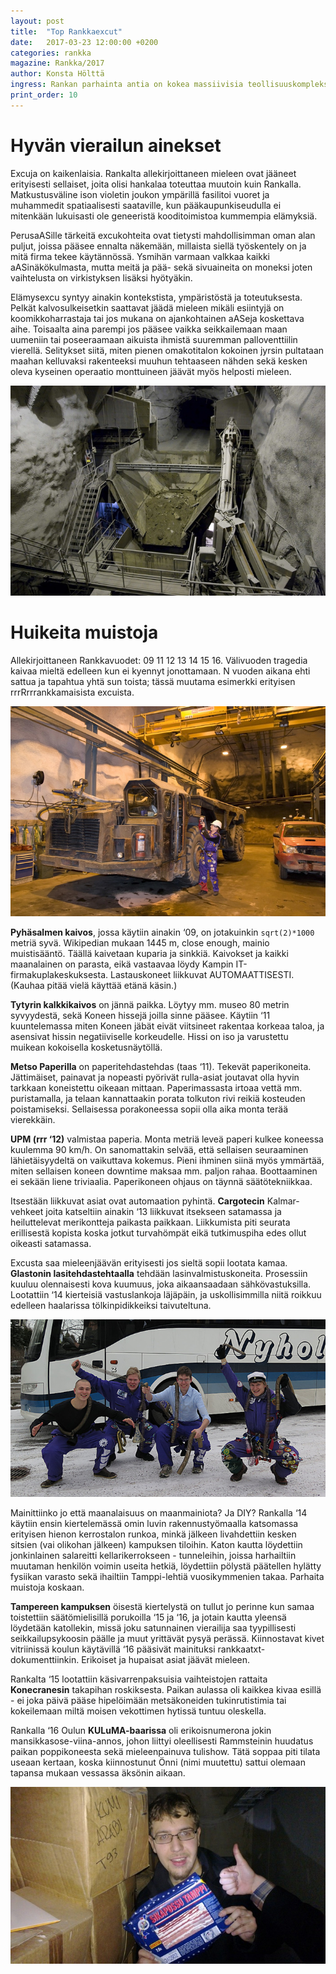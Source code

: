 ```yaml
---
layout: post
title:  "Top Rankkaexcut"
date:   2017-03-23 12:00:00 +0200
categories: rankka
magazine: Rankka/2017
author: Konsta Hölttä
ingress: Rankan parhainta antia on kokea massiivisia teollisuuskomplekseja, joita tuskin koskaan opiskeluelämän jälkeen pääsee näkemään yhtä säännöllisesti ja läheltä. Yrityssuhdehyypiön järjestämien excujen lisäksi matkalla voi aiheutua myös DIY-excuja mm. ravintoloihin, paikallisille rakennustyömaille sekä kampustiloihin.
print_order: 10
---
```

# Hyvän vierailun ainekset

Excuja on kaikenlaisia. Rankalta allekirjoittaneen mieleen ovat jääneet erityisesti sellaiset, joita olisi hankalaa toteuttaa muutoin kuin Rankalla. Matkustusväline ison violetin joukon ympärillä fasilitoi vuoret ja muhammedit spatiaalisesti saataville, kun pääkaupunkiseudulla ei mitenkään lukuisasti ole geneeristä kooditoimistoa kummempia elämyksiä.

PerusaASille tärkeitä excukohteita ovat tietysti mahdollisimman oman alan puljut, joissa pääsee ennalta näkemään, millaista siellä työskentely on ja mitä firma tekee käytännössä. Ysmihän varmaan valkkaa kaikki aASinäkökulmasta, mutta meitä ja pää- sekä sivuaineita on moneksi joten vaihtelusta on virkistyksen lisäksi hyötyäkin.

Elämysexcu syntyy ainakin kontekstista, ympäristöstä ja toteutuksesta. Pelkät kalvosulkeisetkin saattavat jäädä mieleen mikäli esiintyjä on koomikkoharrastaja tai jos mukana on ajankohtainen aASeja koskettava aihe. Toisaalta aina parempi jos pääsee vaikka seikkailemaan maan uumeniin tai poseeraamaan aikuista ihmistä suuremman palloventtiilin vierellä. Selitykset siitä, miten pienen omakotitalon kokoinen jyrsin pultataan maahan kelluvaksi rakenteeksi muuhun tehtaaseen nähden sekä kesken oleva kyseinen operaatio monttuineen jäävät myös helposti mieleen.

![kaivosexcu](/static/2017-rankka/excu-a.jpg)

# Huikeita muistoja

Allekirjoittaneen Rankkavuodet: 09 11 12 13 14 15 16. Välivuoden tragedia kaivaa mieltä edelleen kun ei kyennyt jonottamaan. N vuoden aikana ehti sattua ja tapahtua yhtä sun toista; tässä muutama esimerkki erityisen rrrRrrrankkamaisista excuista.

![kaivosexcu](/static/2017-rankka/excu-b.jpg)

**Pyhäsalmen kaivos**, jossa käytiin ainakin ‘09, on jotakuinkin `sqrt(2)*1000` metriä syvä. Wikipedian mukaan 1445 m, close enough, mainio muistisääntö. Täällä kaivetaan kuparia ja sinkkiä. Kaivokset ja kaikki maanalainen on parasta, eikä vastaavaa löydy Kampin IT-firmakuplakeskuksesta. Lastauskoneet liikkuvat AUTOMAATTISESTI. (Kauhaa pitää vielä käyttää etänä käsin.)

**Tytyrin kalkkikaivos** on jännä paikka. Löytyy mm. museo 80 metrin syvyydestä, sekä Koneen hissejä joilla sinne pääsee. Käytiin ‘11 kuuntelemassa miten Koneen jäbät eivät viitsineet rakentaa korkeaa taloa, ja asensivat hissin negatiiviselle korkeudelle. Hissi on iso ja varustettu muikean kokoisella kosketusnäytöllä.

**Metso Paperilla** on paperitehdastehdas (taas ‘11). Tekevät paperikoneita. Jättimäiset, painavat ja nopeasti pyörivät rulla-asiat joutavat olla hyvin tarkkaan koneistettu oikeaan mittaan. Paperimassasta irtoaa vettä mm. puristamalla, ja telaan kannattaakin porata tolkuton rivi reikiä kosteuden poistamiseksi. Sellaisessa porakoneessa sopii olla aika monta terää vierekkäin.

**UPM (rrr ‘12)** valmistaa paperia. Monta metriä leveä paperi kulkee koneessa kuulemma 90 km/h. On sanomattakin selvää, että sellaisen seuraaminen lähietäisyydeltä on vaikuttava kokemus. Pieni ihminen siinä myös ymmärtää, miten sellaisen koneen downtime maksaa mm. paljon rahaa. Boottaaminen ei sekään liene triviaalia. Paperikoneen ohjaus on täynnä säätötekniikkaa.

Itsestään liikkuvat asiat ovat automaation pyhintä. **Cargotecin** Kalmar-vehkeet joita katseltiin ainakin ‘13 liikkuvat itsekseen satamassa ja heiluttelevat merikontteja paikasta paikkaan. Liikkumista piti seurata erillisestä kopista koska jotkut turvahömpät eikä tutkimuspiha edes ollut oikeasti satamassa.

Excusta saa mieleenjäävän erityisesti jos sieltä sopii lootata kamaa. **Glastonin lasitehdastehtaalla** tehdään lasinvalmistuskoneita. Prosessiin kuuluu olennaisesti kova kuumuus, joka aikaansaadaan sähkövastuksilla. Lootattiin ‘14 kierteisiä vastuslankoja läjäpäin, ja uskollisimmilla niitä roikkuu edelleen haalarissa tölkinpidikkeiksi taivuteltuna.

![glaston-loottailu](/static/2017-rankka/loot-glaston.jpg)

Mainittiinko jo että maanalaisuus on maanmainiota? Ja DIY? Rankalla ‘14 käytiin ensin kiertelemässä omin luvin rakennustyömaalla katsomassa erityisen hienon kerrostalon runkoa, minkä jälkeen livahdettiin kesken sitsien (vai olikohan jälkeen) kampuksen tiloihin. Katon kautta löydettiin jonkinlainen salareitti kellarikerrokseen - tunneleihin, joissa harhailtiin muutaman henkilön voimin useita hetkiä, löydettiin pölystä päätellen hylätty fysiikan varasto sekä ihailtiin Tamppi-lehtiä vuosikymmenien takaa. Parhaita muistoja koskaan.

**Tampereen kampuksen** öisestä kiertelystä on tullut jo perinne kun samaa toistettiin säätömielisillä porukoilla ‘15 ja ‘16, ja jotain kautta yleensä löydetään katollekin, missä joku satunnainen vierailija saa tyypillisesti seikkailupsykoosin päälle ja muut yrittävät pysyä perässä. Kiinnostavat kivet vitriinissä koulun käytävillä ‘16 pääsivät mainituksi rankkaatxt-dokumenttiinkin. Erikoiset ja hupaisat asiat jäävät mieleen.

Rankalta ‘15 lootattiin käsivarrenpaksuisia vaihteistojen rattaita **Konecranesin** takapihan roskiksesta. Paikan aulassa oli kaikkea kivaa esillä - ei joka päivä pääse hipelöimään metsäkoneiden tukinrutistimia tai kokeilemaan miltä moisen vekottimen hytissä tuntuu oleskella.

Rankalla ‘16 Oulun **KULuMA-baarissa** oli erikoisnumerona jokin mansikkasose-viina-annos, johon liittyi oleellisesti Rammsteinin huudatus paikan poppikoneesta sekä mieleenpainuva tulishow. Tätä soppaa piti tilata useaan kertaan, koska kiinnostunut Önni (nimi muutettu) sattui olemaan tapansa mukaan vessassa äksönin aikaan.

![tamppikellariloot](/static/2017-rankka/tamppikellari.jpg)
